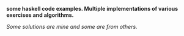 __some haskell code examples. Multiple implementations of various exercises and algorithms.__

*Some solutions are mine and some are from others.*

